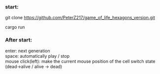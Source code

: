 ### start:  
git clone https://github.com/PeterZ217/game_of_life_hexagons_version.git

cargo run  

### After start:  
enter: next generation  
space: automatically play / stop   
mouse click(left): make the current mouse position of the cell switch state (dead->alive / alive -> dead)
